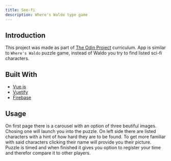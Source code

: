 ```yaml
---
title: See-fi
description: Where's Waldo type game
---
```


## Introduction

This project was made as part of [The Odin Project](https://www.theodinproject.com/) curriculum. App is similar to `Where's Waldo` puzzle game, instead of Waldo you try to find listed sci-fi characters.

## Built With

* [Vue.js](https://vuejs.org/)
* [Vuetify](https://vuetifyjs.com/en/)
* [Firebase](https://firebase.google.com/)

## Usage

On first page there is a carousel with an option of three beutiful images. Chosing one will launch you into the puzzle. On left side there are listed characters with a hint of how hard they are to be found. To get more familiar with said characters clicking their name will provide you their picture. Puzzle is timed and when finished it gives you option to register your time and therefor compare it to other players.



